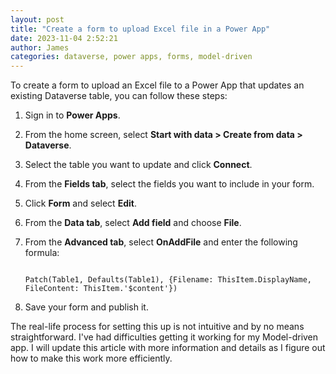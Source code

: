 ```yaml
---
layout: post
title: "Create a form to upload Excel file in a Power App"
date: 2023-11-04 2:52:21
author: James
categories: dataverse, power apps, forms, model-driven
---
```


To create a form to upload an Excel file to a Power App that updates an existing Dataverse table, you can follow these steps:

1. Sign in to **Power Apps**.
2. From the home screen, select **Start with data > Create from data > Dataverse**.
3. Select the table you want to update and click **Connect**.
4. From the **Fields tab**, select the fields you want to include in your form.
5. Click **Form** and select **Edit**.
6. From the **Data tab**, select **Add field** and choose **File**.
7. From the **Advanced tab**, select **OnAddFile** and enter the following formula:

    ~~~~~~~~~~~~~~~~~~~~~~~~~~~~~~~~~~~~~~~~~~~~~~~~~~~~~~~~~~~~~~~~~~~~~~~~~~~~~~~~~~~~~~~~~~~~~~~~~~~

    Patch(Table1, Defaults(Table1), {Filename: ThisItem.DisplayName, FileContent: ThisItem.'$content'})

    ~~~~~~~~~~~~~~~~~~~~~~~~~~~~~~~~~~~~~~~~~~~~~~~~~~~~~~~~~~~~~~~~~~~~~~~~~~~~~~~~~~~~~~~~~~~~~~~~~~~

8. Save your form and publish it.

The real-life process for setting this up is not intuitive and by no means straightforward. I've had difficulties getting it working for my Model-driven app. I will update this article with more information and details as I figure out how to make this work more efficiently.
